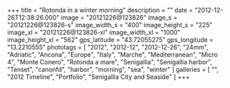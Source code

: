 +++
title = "Rotonda in a winter morning"
description = ""
date = "2012-12-26T12:38:26.000"
image = "20121226@123826"
image_s = "20121226@123826-s"
image_width_s = "400"
image_height_s = "225"
image_xl = "20121226@123826-xl"
image_width_xl = "1000"
image_height_xl = "562"
gps_latitude = "43.72055275"
gps_longitude = "13.2210555"
phototags = [ "2012", "2012-12", "2012-12-26", "24mm", "Adriatic", "Ancona", "Europe", "Italy", "Marche", "Mediterranean", "Micro 4", "Monte Conero", "Rotonda a mare", "Senigallia", "Senigallia harbor", "Tenset", "canonfd", "harbor", "morning", "sea", "winter" ]
galleries = [ "", "2012 Timeline", "Portfolio", "Senigallia City and Seaside" ]
+++
